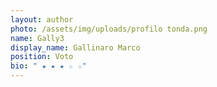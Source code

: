```yaml
---
layout: author
photo: /assets/img/uploads/profilo tonda.png
name: Gally3
display_name: Gallinaro Marco
position: Voto
bio: " ★ ★ ★ ☆ ☆"
---
```

